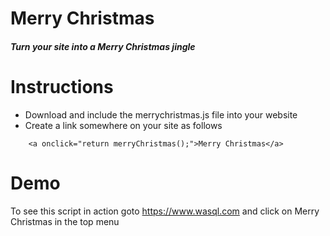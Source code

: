 # Merry Christmas
##### Turn your site into a Merry Christmas jingle

# Instructions
- Download and include the merrychristmas.js file into your website
- Create a link somewhere on your site as follows
```
	<a onclick="return merryChristmas();">Merry Christmas</a>
```

# Demo
To see this script in action goto https://www.wasql.com and click on Merry Christmas in the top menu
